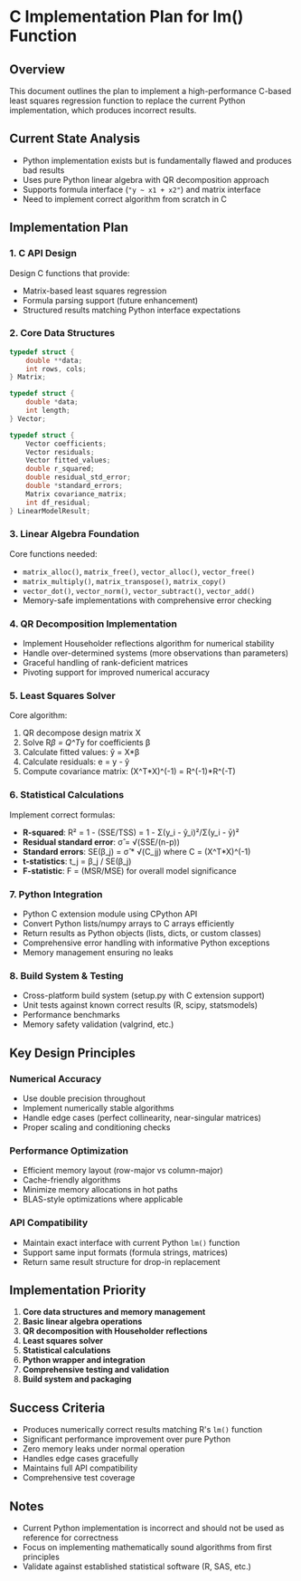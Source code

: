 # C Implementation Plan for lm() Function

## Overview
This document outlines the plan to implement a high-performance C-based least squares regression function to replace the current Python implementation, which produces incorrect results.

## Current State Analysis
- Python implementation exists but is fundamentally flawed and produces bad results
- Uses pure Python linear algebra with QR decomposition approach
- Supports formula interface (`"y ~ x1 + x2"`) and matrix interface
- Need to implement correct algorithm from scratch in C

## Implementation Plan

### 1. C API Design
Design C functions that provide:
- Matrix-based least squares regression
- Formula parsing support (future enhancement)
- Structured results matching Python interface expectations

### 2. Core Data Structures
```c
typedef struct {
    double **data;
    int rows, cols;
} Matrix;

typedef struct {
    double *data;
    int length;
} Vector;

typedef struct {
    Vector coefficients;
    Vector residuals;
    Vector fitted_values;
    double r_squared;
    double residual_std_error;
    double *standard_errors;
    Matrix covariance_matrix;
    int df_residual;
} LinearModelResult;
```

### 3. Linear Algebra Foundation
Core functions needed:
- `matrix_alloc()`, `matrix_free()`, `vector_alloc()`, `vector_free()`
- `matrix_multiply()`, `matrix_transpose()`, `matrix_copy()`
- `vector_dot()`, `vector_norm()`, `vector_subtract()`, `vector_add()`
- Memory-safe implementations with comprehensive error checking

### 4. QR Decomposition Implementation
- Implement Householder reflections algorithm for numerical stability
- Handle over-determined systems (more observations than parameters)
- Graceful handling of rank-deficient matrices
- Pivoting support for improved numerical accuracy

### 5. Least Squares Solver
Core algorithm:
1. QR decompose design matrix X
2. Solve R*β = Q^T*y for coefficients β
3. Calculate fitted values: ŷ = X*β
4. Calculate residuals: e = y - ŷ
5. Compute covariance matrix: (X^T*X)^(-1) = R^(-1)*R^(-T)

### 6. Statistical Calculations
Implement correct formulas:
- **R-squared**: R² = 1 - (SSE/TSS) = 1 - Σ(y_i - ŷ_i)²/Σ(y_i - ȳ)²
- **Residual standard error**: σ̂ = √(SSE/(n-p))
- **Standard errors**: SE(β_j) = σ̂ * √(C_jj) where C = (X^T*X)^(-1)
- **t-statistics**: t_j = β_j / SE(β_j)
- **F-statistic**: F = (MSR/MSE) for overall model significance

### 7. Python Integration
- Python C extension module using CPython API
- Convert Python lists/numpy arrays to C arrays efficiently
- Return results as Python objects (lists, dicts, or custom classes)
- Comprehensive error handling with informative Python exceptions
- Memory management ensuring no leaks

### 8. Build System & Testing
- Cross-platform build system (setup.py with C extension support)
- Unit tests against known correct results (R, scipy, statsmodels)
- Performance benchmarks
- Memory safety validation (valgrind, etc.)

## Key Design Principles

### Numerical Accuracy
- Use double precision throughout
- Implement numerically stable algorithms
- Handle edge cases (perfect collinearity, near-singular matrices)
- Proper scaling and conditioning checks

### Performance Optimization
- Efficient memory layout (row-major vs column-major)
- Cache-friendly algorithms
- Minimize memory allocations in hot paths
- BLAS-style optimizations where applicable

### API Compatibility
- Maintain exact interface with current Python `lm()` function
- Support same input formats (formula strings, matrices)
- Return same result structure for drop-in replacement

## Implementation Priority
1. **Core data structures and memory management**
2. **Basic linear algebra operations**
3. **QR decomposition with Householder reflections**
4. **Least squares solver**
5. **Statistical calculations**
6. **Python wrapper and integration**
7. **Comprehensive testing and validation**
8. **Build system and packaging**

## Success Criteria
- Produces numerically correct results matching R's `lm()` function
- Significant performance improvement over pure Python
- Zero memory leaks under normal operation
- Handles edge cases gracefully
- Maintains full API compatibility
- Comprehensive test coverage

## Notes
- Current Python implementation is incorrect and should not be used as reference for correctness
- Focus on implementing mathematically sound algorithms from first principles
- Validate against established statistical software (R, SAS, etc.)